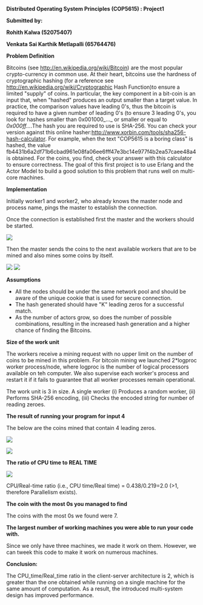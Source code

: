 **Distributed Operating System Principles (COP5615) : Project1**

**Submitted by:**

**Rohith Kalwa (52075407)**

**Venkata Sai Karthik Metlapalli (65764476)**

**Problem Definition**

Bitcoins (see http://en.wikipedia.org/wiki/Bitcoin) are the most popular crypto-currency in common use. At their heart, bitcoins use the hardness of cryptographic hashing (for a reference see http://en.wikipedia.org/wiki/Cryptographic Hash Function)to ensure a limited "supply" of coins. In particular, the key component in a bit-coin is an input that, when "hashed" produces an output smaller than a target value. In practice, the comparison values have leading 0's, thus the bitcoin is required to have a given number of leading 0's (to ensure 3 leading 0's, you look for hashes smaller than 0x001000_..._ or smaller or equal to _0x000ff..._.The hash you are required to use is SHA-256. You can check your version against this online hasher:http://www.xorbin.com/tools/sha256-hash-calculator. For example, when the text "COP5615 is a boring class" is hashed, the value fb4431b6a2df71b6cbad961e08fa06ee6fff47e3bc14e977f4b2ea57caee48a4 is obtained. For the coins, you find, check your answer with this calculator to ensure correctness. The goal of this first project is to use Erlang and the Actor Model to build a good solution to this problem that runs well on multi-core machines.

**Implementation**

Initially worker1 and worker2, who already knows the master node and process name, pings the master to establish the connection.

Once the connection is established first the master and the workers should be started.

![](RackMultipart20220923-1-u90jkg_html_4b0f06296aead0f6.png)

Then the master sends the coins to the next available workers that are to be mined and also mines some coins by itself.

![](RackMultipart20220923-1-u90jkg_html_4b0f06296aead0f6.png) ![](RackMultipart20220923-1-u90jkg_html_dad407ee3409802d.jpg)

**Assumptions**

- All the nodes should be under the same network pool and should be aware of the unique cookie that is used for secure connection.
- The hash generated should have "K" leading zeros for a successful match.
- As the number of actors grow, so does the number of possible combinations, resulting in the increased hash generation and a higher chance of finding the Bitcoins.

**Size of the work unit**

The workers receive a mining request with no upper limit on the number of coins to be mined in this problem. For bitcoin mining we launched 2\*logproc worker process/node, where logproc is the number of logical processors available on teh computer. We also supervise each worker's process and restart it if it fails to guarantee that all worker processes remain operational.

The work unit is 3 in size. A single worker (i) Produces a random worker, (ii) Performs SHA-256 encoding, (iii) Checks the encoded string for number of reading zeroes.

**The result of running your program for input 4**

The below are the coins mined that contain 4 leading zeros.

![](RackMultipart20220923-1-u90jkg_html_843cabb94745dde3.jpg)

![](RackMultipart20220923-1-u90jkg_html_cddb90a3660d8d3b.jpg)

**The ratio of CPU time to REAL TIME**

![](RackMultipart20220923-1-u90jkg_html_baf177493c57d9e.png)

CPU/Real-time ratio (i.e., CPU time/Real time) = 0.438/0.219=2.0 (\>1, therefore Parallelism exists).

**The coin with the most 0s you managed to find**

The coins with the most 0s we found were 7.

**The largest number of working machines you were able to run your code with.**

Since we only have three machines, we made it work on them. However, we can tweek this code to make it work on numerous machines.

**Conclusion:**

The CPU\_time/Real\_time ratio in the client-server architecture is 2, which is greater than the one obtained while running on a single machine for the same amount of computation. As a result, the introduced multi-system design has improved performance.
